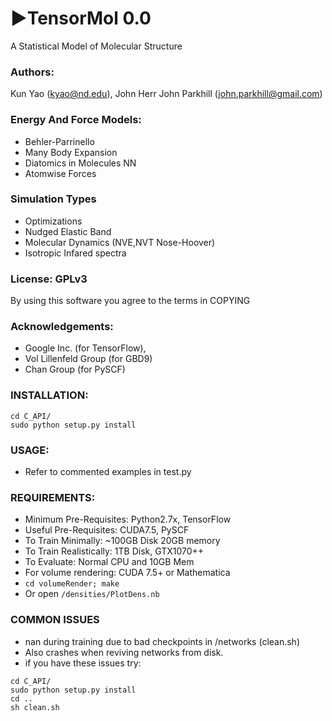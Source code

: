 # &#9658;TensorMol 0.0
A Statistical Model of Molecular Structure

### Authors:
 Kun Yao (kyao@nd.edu), John Herr
 John Parkhill (john.parkhill@gmail.com)

### Energy And Force Models:
 - Behler-Parrinello
 - Many Body Expansion
 - Diatomics in Molecules NN
 - Atomwise Forces

### Simulation Types
 - Optimizations
 - Nudged Elastic Band
 - Molecular Dynamics (NVE,NVT Nose-Hoover)
 - Isotropic Infared spectra

### License: GPLv3
By using this software you agree to the terms in COPYING

### Acknowledgements:
 - Google Inc. (for TensorFlow),
 - Vol Lillenfeld Group (for GBD9)
 - Chan Group (for PySCF)

### INSTALLATION:

```
cd C_API/
sudo python setup.py install
```

### USAGE:
 - Refer to commented examples in test.py

### REQUIREMENTS:
- Minimum Pre-Requisites: Python2.7x, TensorFlow
- Useful Pre-Requisites: CUDA7.5, PySCF
- To Train Minimally: ~100GB Disk 20GB memory
- To Train Realistically: 1TB Disk, GTX1070++
- To Evaluate: Normal CPU and 10GB Mem
- For volume rendering: CUDA 7.5+ or Mathematica
- ` cd volumeRender; make `
- Or open `/densities/PlotDens.nb`

### COMMON ISSUES
- nan during training due to bad checkpoints in /networks (clean.sh)
- Also crashes when reviving networks from disk.
- if you have these issues try:

```
cd C_API/
sudo python setup.py install
cd ..
sh clean.sh
```

